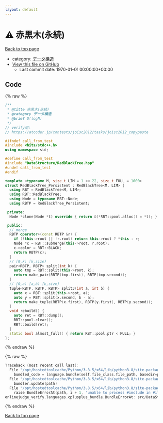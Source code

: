 ```yaml
---
layout: default
---
```


<!-- mathjax config similar to math.stackexchange -->
<script type="text/javascript" async
  src="https://cdnjs.cloudflare.com/ajax/libs/mathjax/2.7.5/MathJax.js?config=TeX-MML-AM_CHTML">
</script>
<script type="text/x-mathjax-config">
  MathJax.Hub.Config({
    TeX: { equationNumbers: { autoNumber: "AMS" }},
    tex2jax: {
      inlineMath: [ ['$','$'] ],
      processEscapes: true
    },
    "HTML-CSS": { matchFontHeight: false },
    displayAlign: "left",
    displayIndent: "2em"
  });
</script>

<script type="text/javascript" src="https://cdnjs.cloudflare.com/ajax/libs/jquery/3.4.1/jquery.min.js"></script>
<script src="https://cdn.jsdelivr.net/npm/jquery-balloon-js@1.1.2/jquery.balloon.min.js" integrity="sha256-ZEYs9VrgAeNuPvs15E39OsyOJaIkXEEt10fzxJ20+2I=" crossorigin="anonymous"></script>
<script type="text/javascript" src="../../../assets/js/copy-button.js"></script>
<link rel="stylesheet" href="../../../assets/css/copy-button.css" />


# :warning: 赤黒木(永続)

<a href="../../../index.html">Back to top page</a>

* category: <a href="../../../index.html#c1c7278649b583761cecd13e0628181d">データ構造</a>
* <a href="{{ site.github.repository_url }}/blob/master/src/DataStructure/RedBlackTree_Persistent.hpp">View this file on GitHub</a>
    - Last commit date: 1970-01-01 00:00:00+00:00




## Code

<a id="unbundled"></a>
{% raw %}
```cpp
/**
 * @title 赤黒木(永続)
 * @category データ構造
 * @brief O(logN)
 */
// verify用:
// https://atcoder.jp/contests/joisc2012/tasks/joisc2012_copypaste

#ifndef call_from_test
#include <bits/stdc++.h>
using namespace std;

#define call_from_test
#include "DataStructure/RedBlackTree.hpp"
#undef call_from_test
#endif

template <typename M, size_t LIM = 1 << 22, size_t FULL = 1000>
struct RedBlackTree_Persistent : RedBlackTree<M, LIM> {
  using RBT = RedBlackTree<M, LIM>;
  using RBT::RedBlackTree;
  using Node = typename RBT::Node;
  using RBTP = RedBlackTree_Persistent;

 private:
  Node *clone(Node *t) override { return &(*RBT::pool.alloc() = *t); }

 public:
  // merge
  RBTP operator+(const RBTP &r) {
    if (!this->root || !r.root) return this->root ? *this : r;
    Node *c = RBT::submerge(this->root, r.root);
    c->color = RBT::BLACK;
    return RBTP(c);
  }
  // [0,k) [k,size)
  pair<RBTP, RBTP> split(int k) {
    auto tmp = RBT::split(this->root, k);
    return make_pair(RBTP(tmp.first), RBTP(tmp.second));
  }
  // [0,a) [a,b) [b,size)
  tuple<RBTP, RBTP, RBTP> split3(int a, int b) {
    auto x = RBT::split(this->root, a);
    auto y = RBT::split(x.second, b - a);
    return make_tuple(RBTP(x.first), RBTP(y.first), RBTP(y.second));
  }
  void rebuild() {
    auto ret = RBT::dump();
    RBT::pool.clear();
    RBT::build(ret);
  }
  static bool almost_full() { return RBT::pool.ptr < FULL; }
};

```
{% endraw %}

<a id="bundled"></a>
{% raw %}
```cpp
Traceback (most recent call last):
  File "/opt/hostedtoolcache/Python/3.8.5/x64/lib/python3.8/site-packages/onlinejudge_verify/docs.py", line 349, in write_contents
    bundled_code = language.bundle(self.file_class.file_path, basedir=pathlib.Path.cwd())
  File "/opt/hostedtoolcache/Python/3.8.5/x64/lib/python3.8/site-packages/onlinejudge_verify/languages/cplusplus.py", line 185, in bundle
    bundler.update(path)
  File "/opt/hostedtoolcache/Python/3.8.5/x64/lib/python3.8/site-packages/onlinejudge_verify/languages/cplusplus_bundle.py", line 306, in update
    raise BundleErrorAt(path, i + 1, "unable to process #include in #if / #ifdef / #ifndef other than include guards")
onlinejudge_verify.languages.cplusplus_bundle.BundleErrorAt: src/DataStructure/RedBlackTree_Persistent.hpp: line 14: unable to process #include in #if / #ifdef / #ifndef other than include guards

```
{% endraw %}

<a href="../../../index.html">Back to top page</a>

